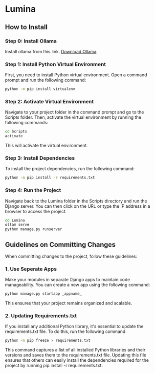 # Lumina

## How to Install

### Step 0: Install Ollama

Install ollama from this link. [Download Ollama](https://ollama.com/)

### Step 1: Install Python Virtual Environment

First, you need to install Python virtual environment. Open a command prompt and run the following command:

```bash
python -m pip install virtualenv
```

### Step 2: Activate Virtual Environment

Navigate to your project folder in the command prompt and go to the Scripts folder. Then, activate the virtual environment by running the following commands:

```bash
cd Scripts
activate
```
This will activate the virtual environment.

### Step 3: Install Dependencies

To install the project dependencies, run the following command:

```bash
python -m pip install -r requirements.txt
```

### Step 4: Run the Project

Navigate back to the Lumina folder in the Scripts directory and run the Django server. You can then click on the URL or type the IP address in a browser to access the project.

```bash
cd Lumina
ollam serve
python manage.py runserver
```

## Guidelines on Committing Changes

 When committing changes to the project, follow these guidelines:

### 1. Use Seperate Apps

Make your modules in separate Django apps to maintain code manageability. You can create a new app using the following command:

```bash
python manage.py startapp _appname_
```

This ensures that your project remains organized and scalable.

### 2. Updating Requirements.txt

If you install any additional Python library, it's essential to update the requirements.txt file. To do this, run the following command:

```bash
python -m pip freeze > requirements.txt
```

This command captures a list of all installed Python libraries and their versions and saves them to the requirements.txt file. Updating this file ensures that others can easily install the dependencies required for the project by running pip install -r requirements.txt.
